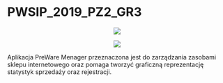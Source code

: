 # PWSIP_2019_PZ2_GR3

<p align="center"><img src="https://E:/Images/Kanzaki_Rambo.png"></p>
<p align="center"><img src="https://i.imgur.com/14i01g9.png"></p>

Aplikacja PreWare Menager przeznaczona jest do zarządzania zasobami sklepu internetowego oraz pomaga tworzyć graficzną reprezentację statystyk sprzedaży oraz rejestracji.
